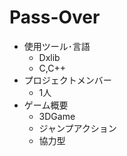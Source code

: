 # Pass-Over
+ 使用ツール･言語
  + Dxlib
  + C,C++
+ プロジェクトメンバー
  + 1人
+ ゲーム概要
  + 3DGame
  + ジャンプアクション
  + 協力型
